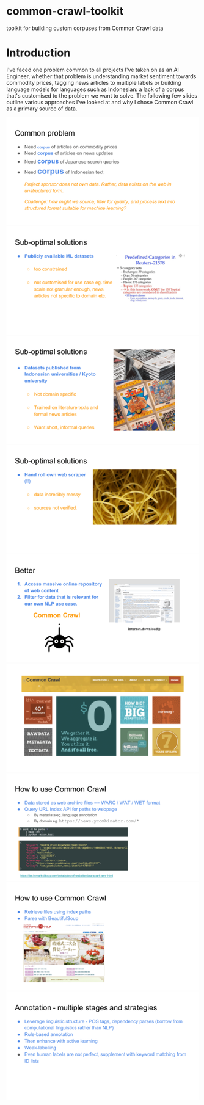 # common-crawl-toolkit
toolkit for building custom corpuses from Common Crawl data 

# Introduction
I've faced one problem common to all projects I've taken on as an AI Engineer, whether that problem is understanding market sentiment towards commodity prices, tagging news articles to multiple labels or building language models for languages such as Indonesian: a lack of a corpus that's customised to the problem we want to solve. The following few slides outline various approaches I've looked at and why I chose Common Crawl as a primary source of data. 

![](images/custom-corpuses-1.png)
![](images/custom-corpuses-2.png)
![](images/custom-corpuses-3.png)
![](images/custom-corpuses-4.png)
![](images/custom-corpuses-5.png)
![](images/custom-corpuses-6.png)
![](images/custom-corpuses-7.png)
![](images/custom-corpuses-8.png)
![](images/custom-corpuses-9.png)